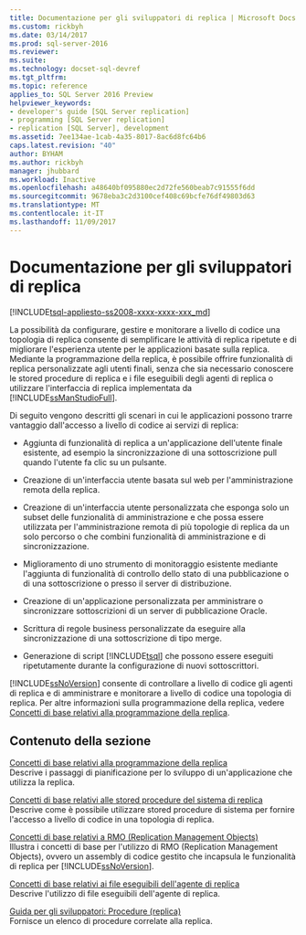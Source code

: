 ```yaml
---
title: Documentazione per gli sviluppatori di replica | Microsoft Docs
ms.custom: rickbyh
ms.date: 03/14/2017
ms.prod: sql-server-2016
ms.reviewer: 
ms.suite: 
ms.technology: docset-sql-devref
ms.tgt_pltfrm: 
ms.topic: reference
applies_to: SQL Server 2016 Preview
helpviewer_keywords:
- developer's guide [SQL Server replication]
- programming [SQL Server replication]
- replication [SQL Server], development
ms.assetid: 7ee134ae-1cab-4a35-8017-8ac6d8fc64b6
caps.latest.revision: "40"
author: BYHAM
ms.author: rickbyh
manager: jhubbard
ms.workload: Inactive
ms.openlocfilehash: a48640bf095880ec2d72fe560beab7c91555f6dd
ms.sourcegitcommit: 9678eba3c2d3100cef408c69bcfe76df49803d63
ms.translationtype: MT
ms.contentlocale: it-IT
ms.lasthandoff: 11/09/2017
---
```

# <a name="replication-developer-documentation"></a>Documentazione per gli sviluppatori di replica
[!INCLUDE[tsql-appliesto-ss2008-xxxx-xxxx-xxx_md](../../../includes/tsql-appliesto-ss2008-xxxx-xxxx-xxx-md.md)]

  La possibilità da configurare, gestire e monitorare a livello di codice una topologia di replica consente di semplificare le attività di replica ripetute e di migliorare l'esperienza utente per le applicazioni basate sulla replica. Mediante la programmazione della replica, è possibile offrire funzionalità di replica personalizzate agli utenti finali, senza che sia necessario conoscere le stored procedure di replica e i file eseguibili degli agenti di replica o utilizzare l'interfaccia di replica implementata da [!INCLUDE[ssManStudioFull](../../../includes/ssmanstudiofull-md.md)].  
  
 Di seguito vengono descritti gli scenari in cui le applicazioni possono trarre vantaggio dall'accesso a livello di codice ai servizi di replica:  
  
-   Aggiunta di funzionalità di replica a un'applicazione dell'utente finale esistente, ad esempio la sincronizzazione di una sottoscrizione pull quando l'utente fa clic su un pulsante.  
  
-   Creazione di un'interfaccia utente basata sul web per l'amministrazione remota della replica.  
  
-   Creazione di un'interfaccia utente personalizzata che esponga solo un subset delle funzionalità di amministrazione e che possa essere utilizzata per l'amministrazione remota di più topologie di replica da un solo percorso o che combini funzionalità di amministrazione e di sincronizzazione.  
  
-   Miglioramento di uno strumento di monitoraggio esistente mediante l'aggiunta di funzionalità di controllo dello stato di una pubblicazione o di una sottoscrizione o presso il server di distribuzione.  
  
-   Creazione di un'applicazione personalizzata per amministrare o sincronizzare sottoscrizioni di un server di pubblicazione Oracle.  
  
-   Scrittura di regole business personalizzate da eseguire alla sincronizzazione di una sottoscrizione di tipo merge.  
  
-   Generazione di script [!INCLUDE[tsql](../../../includes/tsql-md.md)] che possono essere eseguiti ripetutamente durante la configurazione di nuovi sottoscrittori.  
  
 [!INCLUDE[ssNoVersion](../../../includes/ssnoversion-md.md)] consente di controllare a livello di codice gli agenti di replica e di amministrare e monitorare a livello di codice una topologia di replica. Per altre informazioni sulla programmazione della replica, vedere [Concetti di base relativi alla programmazione della replica](../../../relational-databases/replication/concepts/replication-programming-concepts.md).  
  
## <a name="in-this-section"></a>Contenuto della sezione  
 [Concetti di base relativi alla programmazione della replica](../../../relational-databases/replication/concepts/replication-programming-concepts.md)  
 Descrive i passaggi di pianificazione per lo sviluppo di un'applicazione che utilizza la replica.  
  
 [Concetti di base relativi alle stored procedure del sistema di replica](../../../relational-databases/replication/concepts/replication-system-stored-procedures-concepts.md)  
 Descrive come è possibile utilizzare stored procedure di sistema per fornire l'accesso a livello di codice in una topologia di replica.  
  
 [Concetti di base relativi a RMO (Replication Management Objects)](../../../relational-databases/replication/concepts/replication-management-objects-concepts.md)  
 Illustra i concetti di base per l'utilizzo di RMO (Replication Management Objects), ovvero un assembly di codice gestito che incapsula le funzionalità di replica per [!INCLUDE[ssNoVersion](../../../includes/ssnoversion-md.md)].  
  
 [Concetti di base relativi ai file eseguibili dell'agente di replica](../../../relational-databases/replication/concepts/replication-agent-executables-concepts.md)  
 Descrive l'utilizzo di file eseguibili dell'agente di replica.  
  
 [Guida per gli sviluppatori: Procedure &#40;replica&#41;](../../../relational-databases/replication/concepts/developer-s-guide-how-to-topics-replication.md)  
 Fornisce un elenco di procedure correlate alla replica.  
  
  
